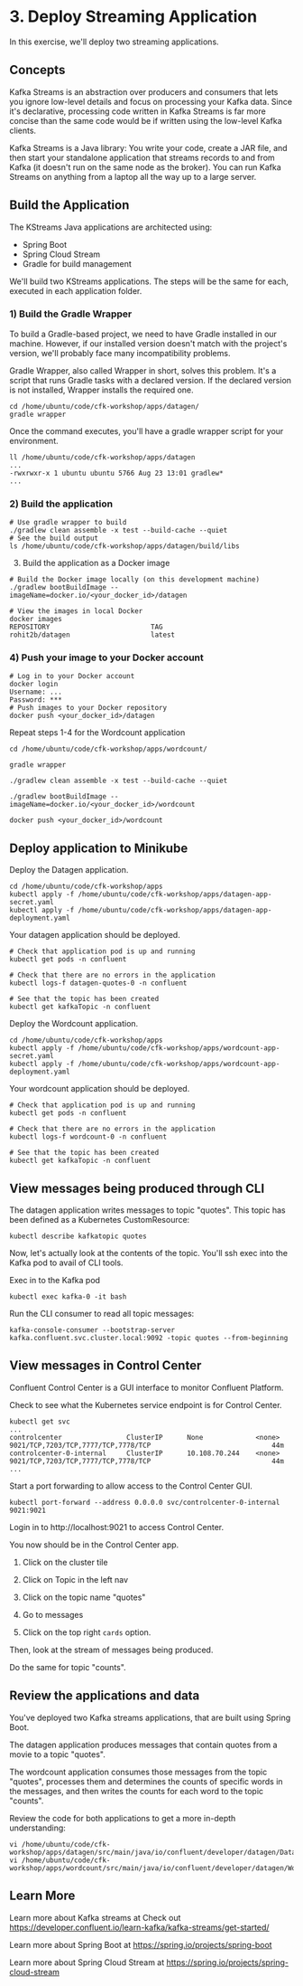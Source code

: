 # 3. Deploy Streaming Application

In this exercise, we'll deploy two streaming applications.

## Concepts

Kafka Streams is an abstraction over producers and consumers that lets you ignore low-level details and focus on processing your Kafka data. Since it's declarative, processing code written in Kafka Streams is far more concise than the same code would be if written using the low-level Kafka clients.

Kafka Streams is a Java library: You write your code, create a JAR file, and then start your standalone application that streams records to and from Kafka (it doesn't run on the same node as the broker). You can run Kafka Streams on anything from a laptop all the way up to a large server.

## Build the Application

The KStreams Java applications are architected using: 

- Spring Boot
- Spring Cloud Stream
- Gradle for build management

We'll build two KStreams applications. The steps will be the same for each, executed in each application folder.


### 1) Build the Gradle Wrapper

To build a Gradle-based project, we need to have Gradle installed in our machine. However, if our installed version doesn't match with the project's version, we'll probably face many incompatibility problems.

Gradle Wrapper, also called Wrapper in short, solves this problem. It's a script that runs Gradle tasks with a declared version. If the declared version is not installed, Wrapper installs the required one.

```
cd /home/ubuntu/code/cfk-workshop/apps/datagen/
gradle wrapper
```

Once the command executes, you'll have a gradle wrapper script for your environment. 

```
ll /home/ubuntu/code/cfk-workshop/apps/datagen
...
-rwxrwxr-x 1 ubuntu ubuntu 5766 Aug 23 13:01 gradlew*
...
```

### 2) Build the application

```
# Use gradle wrapper to build
./gradlew clean assemble -x test --build-cache --quiet
# See the build output
ls /home/ubuntu/code/cfk-workshop/apps/datagen/build/libs
```

3) Build the application as a Docker image

```
# Build the Docker image locally (on this development machine)
./gradlew bootBuildImage --imageName=docker.io/<your_docker_id>/datagen

# View the images in local Docker
docker images
REPOSITORY                         TAG
rohit2b/datagen                    latest
```

### 4) Push your image to your Docker account

```
# Log in to your Docker account
docker login
Username: ...
Password: ***
# Push images to your Docker repository
docker push <your_docker_id>/datagen
```

Repeat steps 1-4 for the Wordcount application

```
cd /home/ubuntu/code/cfk-workshop/apps/wordcount/

gradle wrapper

./gradlew clean assemble -x test --build-cache --quiet

./gradlew bootBuildImage --imageName=docker.io/<your_docker_id>/wordcount

docker push <your_docker_id>/wordcount
```

## Deploy application to Minikube

Deploy the Datagen application.

```
cd /home/ubuntu/code/cfk-workshop/apps
kubectl apply -f /home/ubuntu/code/cfk-workshop/apps/datagen-app-secret.yaml
kubectl apply -f /home/ubuntu/code/cfk-workshop/apps/datagen-app-deployment.yaml
```

Your datagen application should be deployed.

```
# Check that application pod is up and running
kubectl get pods -n confluent

# Check that there are no errors in the application
kubectl logs-f datagen-quotes-0 -n confluent

# See that the topic has been created
kubectl get kafkaTopic -n confluent
```

Deploy the Wordcount application.

```
cd /home/ubuntu/code/cfk-workshop/apps
kubectl apply -f /home/ubuntu/code/cfk-workshop/apps/wordcount-app-secret.yaml
kubectl apply -f /home/ubuntu/code/cfk-workshop/apps/wordcount-app-deployment.yaml
```

Your wordcount application should be deployed.

```
# Check that application pod is up and running
kubectl get pods -n confluent

# Check that there are no errors in the application
kubectl logs-f wordcount-0 -n confluent

# See that the topic has been created
kubectl get kafkaTopic -n confluent
```

## View messages being produced through CLI

The datagen application writes messages to topic "quotes". This topic has been defined as a Kubernetes CustomResource:

```
kubectl describe kafkatopic quotes
```

Now, let's actually look at the contents of the topic. You'll ssh exec into the Kafka pod to avail of CLI tools.

Exec in to the Kafka pod

```
kubectl exec kafka-0 -it bash
```

Run the CLI consumer to read all topic messages:

```
kafka-console-consumer --bootstrap-server kafka.confluent.svc.cluster.local:9092 -topic quotes --from-beginning
```

## View messages in Control Center

Confluent Control Center is a GUI interface to monitor Confluent Platform.

Check to see what the Kubernetes service endpoint is for Control Center.

```
kubectl get svc
...
controlcenter                ClusterIP      None             <none>        9021/TCP,7203/TCP,7777/TCP,7778/TCP                              44m
controlcenter-0-internal     ClusterIP      10.108.70.244    <none>        9021/TCP,7203/TCP,7777/TCP,7778/TCP                              44m
...
```

Start a port forwarding to allow access to the Control Center GUI.

```
kubectl port-forward --address 0.0.0.0 svc/controlcenter-0-internal 9021:9021
```

Login in to http://localhost:9021 to access Control Center.

You now should be in the Control Center app.

1) Click on the cluster tile

2) Click on Topic in the left nav

3) Click on the topic name "quotes"

4) Go to messages

5) Click on the top right `cards` option.

Then, look at the stream of messages being produced.

Do the same for topic "counts".

## Review the applications and data

You've deployed two Kafka streams applications, that are built using Spring Boot.

The datagen application produces messages that contain quotes from a movie to a topic "quotes".

The wordcount application consumes those messages from the topic "quotes", processes them and determines the counts of specific words in the messages, and then writes the counts for each word to the topic "counts".

Review the code for both applications to get a more in-depth understanding:

```
vi /home/ubuntu/code/cfk-workshop/apps/datagen/src/main/java/io/confluent/developer/datagen/DatagenApplication.java
vi /home/ubuntu/code/cfk-workshop/apps/wordcount/src/main/java/io/confluent/developer/datagen/WordcountApplication.java
```

## Learn More

Learn more about Kafka streams at Check out https://developer.confluent.io/learn-kafka/kafka-streams/get-started/

Learn more about Spring Boot at https://spring.io/projects/spring-boot

Learn more about Spring Cloud Stream at https://spring.io/projects/spring-cloud-stream
